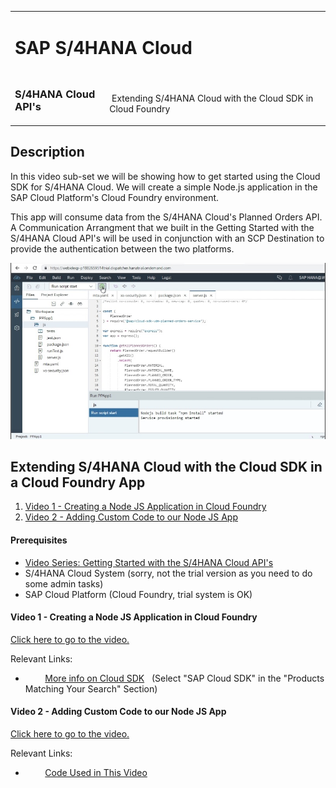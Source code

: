 <table width=100% border=0>
<tr ><td colspan=2><h1>SAP S/4HANA Cloud</h1></td></tr>
<tr><td><h3>S/4HANA Cloud API's</h3></td><td width=70%></br>&nbsp;Extending S/4HANA Cloud with the Cloud SDK in Cloud Foundry</td>
</table>

## Description

In this video sub-set we will be showing how to get started using the Cloud SDK for S/4HANA Cloud. We will create a simple Node.js application in the SAP Cloud Platform's Cloud Foundry environment. 

This app will consume data from the S/4HANA Cloud's Planned Orders API. A Communication Arrangment that we built in the Getting Started with the S/4HANA Cloud API's will be used in conjunction with an SCP Destination to provide the authentication between the two platforms. 

<img src="../images/extends4hccloudsdkcf.jpg">

## <a name="gss4hapi"></a>Extending S/4HANA Cloud with the Cloud SDK in a Cloud Foundry App
1) [Video 1 - Creating a Node JS Application in Cloud Foundry](#v1njsa)
1) [Video 2 - Adding Custom Code to our Node JS App](#v2acc)

#### Prerequisites

* [Video Series: Getting Started with the S/4HANA Cloud API's](../exercises/gettingstarteds4hcloudapis.md)
* S/4HANA Cloud System (sorry, not the trial version as you need to do some admin tasks)
* SAP Cloud Platform (Cloud Foundry, trial system is OK)

#### <a name="v1njsa"></a>Video 1 - Creating a Node JS Application in Cloud Foundry

[Click here to go to the video.](https://github.com/saphanaacademy/s4hcapi/edit/master/exercises/extends4hccloudsdkcf.md)

Relevant Links:

*  &nbsp;&nbsp;&nbsp;&nbsp;&nbsp;&nbsp;&nbsp;&nbsp;[More info on Cloud SDK](https://help.sap.com/viewer/search?q=sap%20cloud%20sdk)
&nbsp;&nbsp;(Select "SAP Cloud SDK" in the "Products Matching Your Search" Section)

#### <a name="v2acc"></a>Video 2 - Adding Custom Code to our Node JS App

[Click here to go to the video.](https://github.com/saphanaacademy/s4hcapi/edit/master/exercises/extends4hccloudsdkcf.md)

Relevant Links:

*  &nbsp;&nbsp;&nbsp;&nbsp;&nbsp;&nbsp;&nbsp;&nbsp;[Code Used in This Video](/code/PPApp1.txt)


